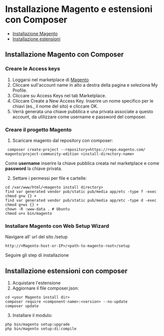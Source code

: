 # Installazione Magento e estensioni con Composer

 - [Installazione Magento](https://github.com/ortoDev/magento-with-composer#installazione-magento-con-composer)
 - [Installazione estensioni](https://github.com/ortoDev/magento-with-composer#installazione-estensioni-con-composer)

## Installazione Magento con Composer

### Creare le Access keys

1. Loggarsi nel marketplace di [Magento](https://marketplace.magento.com)
2. Cliccare sull'account name in alto a destra della pagina e seleziona My Profile.
3. Cliccare su Access Keys nel tab Marketplace.
4. Cliccare Create a New Access Key. Inserire un nome specifico per le chiavi (es., il nome del sito) e cliccare OK.
5. Verrà generata una chiave pubblica e una privata associate a questo account, da utilizzare come username e password del composer.


### Creare il progetto Magento
1. Scaricare magento dal repository con composer:

```
 composer create-project --repository=https://repo.magento.com/ magento/project-community-edition <install-directory-name>
```
Come **username** inserire la chiave pubblica creata nel marketplace e come **password** la chiave privata.

2. Settare i permessi per file e cartelle: 
```
cd /var/www/html/<magento install directory>
find var generated vendor pub/static pub/media app/etc -type f -exec chmod g+w {} +
find var generated vendor pub/static pub/media app/etc -type d -exec chmod g+ws {} +
chown -R :www-data . # Ubuntu
chmod u+x bin/magento
```

### Installare Magento con Web Setup Wizard

Navigare all' url del sito /setup
```
http://<Magento-host-or-IP>/<path-to-magento-root>/setup
```
Seguire gli step di installazione

## Installazione estensioni con composer

1. Acquistare l'estensione
2. Aggiornare il file composer.json:
```
cd <your Magento install dir>
composer require <component-name>:<version> --no-update
composer update
```
3. Installare il modulo: 
```
php bin/magento setup:upgrade
php bin/magento setup:di:compile
```
